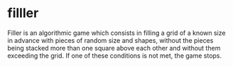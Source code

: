 # filller

Filler is an algorithmic game which consists in filling a grid of a known size in advance
with pieces of random size and shapes, without the pieces being stacked more than one
square above each other and without them exceeding the grid. If one of these conditions
is not met, the game stops.
